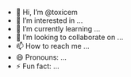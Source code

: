 - 👋 Hi, I’m @toxicem
- 👀 I’m interested in ...
- 🌱 I’m currently learning ...
- 💞️ I’m looking to collaborate on ...
- 📫 How to reach me ...
- 😄 Pronouns: ...
- ⚡ Fun fact: ...

<!---
toxicem/toxicem is a ✨ special ✨ repository because its `README.md` (this file) appears on your GitHub profile.
You can click the Preview link to take a look at your changes.
--->
